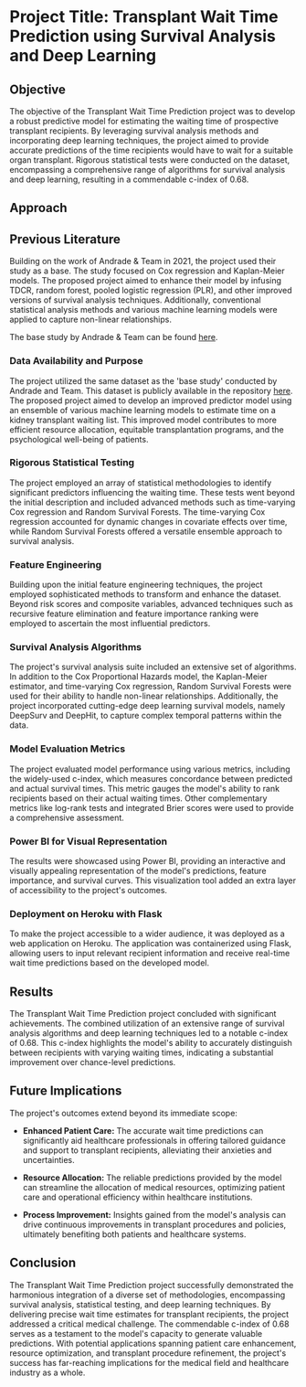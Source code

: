# Project Title: Transplant Wait Time Prediction using Survival Analysis and Deep Learning

## Objective
The objective of the Transplant Wait Time Prediction project was to develop a robust predictive model for estimating the waiting time of prospective transplant recipients. By leveraging survival analysis methods and incorporating deep learning techniques, the project aimed to provide accurate predictions of the time recipients would have to wait for a suitable organ transplant. Rigorous statistical tests were conducted on the dataset, encompassing a comprehensive range of algorithms for survival analysis and deep learning, resulting in a commendable c-index of 0.68.

## Approach

## Previous Literature
Building on the work of Andrade & Team in 2021, the project used their study as a base. The study focused on Cox regression and Kaplan-Meier models. The proposed project aimed to enhance their model by infusing TDCR, random forest, pooled logistic regression (PLR), and other improved versions of survival analysis techniques. Additionally, conventional statistical analysis methods and various machine learning models were applied to capture non-linear relationships.

The base study by Andrade & Team can be found [here](https://journals.plos.org/plosone/article?id=10.1371/journal.pone.0252069).

### Data Availability and Purpose
The project utilized the same dataset as the 'base study' conducted by Andrade and Team. This dataset is publicly available in the repository [here](https://www.kaggle.com/gustavomodelli/waitlist-kidney-brazil). The proposed project aimed to develop an improved predictor model using an ensemble of various machine learning models to estimate time on a kidney transplant waiting list. This improved model contributes to more efficient resource allocation, equitable transplantation programs, and the psychological well-being of patients.

### Rigorous Statistical Testing
The project employed an array of statistical methodologies to identify significant predictors influencing the waiting time. These tests went beyond the initial description and included advanced methods such as time-varying Cox regression and Random Survival Forests. The time-varying Cox regression accounted for dynamic changes in covariate effects over time, while Random Survival Forests offered a versatile ensemble approach to survival analysis.

### Feature Engineering
Building upon the initial feature engineering techniques, the project employed sophisticated methods to transform and enhance the dataset. Beyond risk scores and composite variables, advanced techniques such as recursive feature elimination and feature importance ranking were employed to ascertain the most influential predictors.

### Survival Analysis Algorithms
The project's survival analysis suite included an extensive set of algorithms. In addition to the Cox Proportional Hazards model, the Kaplan-Meier estimator, and time-varying Cox regression, Random Survival Forests were used for their ability to handle non-linear relationships. Additionally, the project incorporated cutting-edge deep learning survival models, namely DeepSurv and DeepHit, to capture complex temporal patterns within the data.

### Model Evaluation Metrics
The project evaluated model performance using various metrics, including the widely-used c-index, which measures concordance between predicted and actual survival times. This metric gauges the model's ability to rank recipients based on their actual waiting times. Other complementary metrics like log-rank tests and integrated Brier scores were used to provide a comprehensive assessment.

### Power BI for Visual Representation
The results were showcased using Power BI, providing an interactive and visually appealing representation of the model's predictions, feature importance, and survival curves. This visualization tool added an extra layer of accessibility to the project's outcomes.

### Deployment on Heroku with Flask
To make the project accessible to a wider audience, it was deployed as a web application on Heroku. The application was containerized using Flask, allowing users to input relevant recipient information and receive real-time wait time predictions based on the developed model.

## Results

The Transplant Wait Time Prediction project concluded with significant achievements. The combined utilization of an extensive range of survival analysis algorithms and deep learning techniques led to a notable c-index of 0.68. This c-index highlights the model's ability to accurately distinguish between recipients with varying waiting times, indicating a substantial improvement over chance-level predictions.

## Future Implications

The project's outcomes extend beyond its immediate scope:

- **Enhanced Patient Care:** The accurate wait time predictions can significantly aid healthcare professionals in offering tailored guidance and support to transplant recipients, alleviating their anxieties and uncertainties.

- **Resource Allocation:** The reliable predictions provided by the model can streamline the allocation of medical resources, optimizing patient care and operational efficiency within healthcare institutions.

- **Process Improvement:** Insights gained from the model's analysis can drive continuous improvements in transplant procedures and policies, ultimately benefiting both patients and healthcare systems.

## Conclusion

The Transplant Wait Time Prediction project successfully demonstrated the harmonious integration of a diverse set of methodologies, encompassing survival analysis, statistical testing, and deep learning techniques. By delivering precise wait time estimates for transplant recipients, the project addressed a critical medical challenge. The commendable c-index of 0.68 serves as a testament to the model's capacity to generate valuable predictions. With potential applications spanning patient care enhancement, resource optimization, and transplant procedure refinement, the project's success has far-reaching implications for the medical field and healthcare industry as a whole.

